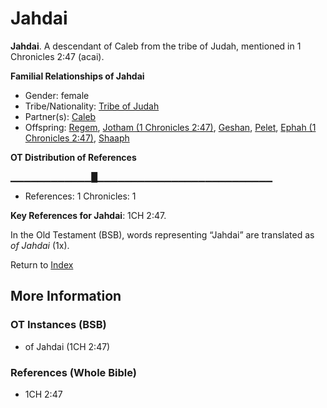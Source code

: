 # Jahdai
**Jahdai**. 
A descendant of Caleb from the tribe of Judah, mentioned in 1 Chronicles 2:47 (acai). 




**Familial Relationships of Jahdai**


* Gender: female
* Tribe/Nationality: [Tribe of Judah](../../../groups/md/acai/Judah.md)
* Partner(s): [Caleb](Caleb.2.md)
* Offspring: [Regem](Regem.md), [Jotham (1 Chronicles 2:47)](Jotham.3.md), [Geshan](Geshan.md), [Pelet](Pelet.md), [Ephah (1 Chronicles 2:47)](Ephah.3.md), [Shaaph](Shaaph.md)


**OT Distribution of References**

▁▁▁▁▁▁▁▁▁▁▁▁█▁▁▁▁▁▁▁▁▁▁▁▁▁▁▁▁▁▁▁▁▁▁▁▁▁▁
* References: 1 Chronicles: 1



**Key References for Jahdai**: 
1CH 2:47. 


In the Old Testament (BSB), words representing “Jahdai” are translated as 
*of Jahdai* (1x). 




Return to [Index](00-Index.md)

## More Information

### OT Instances (BSB)

* of Jahdai (1CH 2:47)



### References (Whole Bible)

* 1CH 2:47



